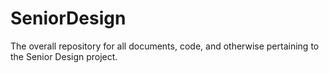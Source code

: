 # SeniorDesign
The overall repository for all documents, code, and otherwise pertaining to the Senior Design project.
